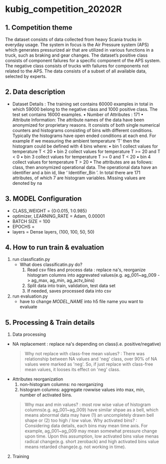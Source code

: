 # kubig_competition_20202R

## 1. Competition theme
The dataset consists of data collected from heavy Scania trucks in everyday usage. The system in focus is the Air Pressure system (APS) which generates pressurized air that are utilized in various functions in a truck, such as braking and gear changes. The dataset’s positive class consists of component failures for a specific component of the APS system. The negative class consists of trucks with failures for components not related to the APS. The data consists of a subset of all available data, selected by experts.

## 2. Data description
  - Dataset Details : The training set contains 60000 examples in total in which 59000 belong to the negative class and 1000 positive class. The test set contains 16000 examples. 
    • Number of Attributes : 171
    • Attribute Information: The attribute names of the data have been anonymized for proprietary reasons. It consists of both single numerical counters and histograms consisting of bins with different conditions. Typically the histograms have open ended conditions at each end. 
      For example if we measuring the ambient temperature ‘T’ then the histogram could be defined with 4 bins where: 
      • bin 1 collect values for temperature T < 20 
      • bin 2 collect values for temperature T >= 20 and T < 0 
      • bin 3 collect values for temperature T >= 0 and T < 20 
      • bin 4 collect values for temperature T > 20 
    • The attributes are as follows: class, then anonymized operational data. The operational data have an identifier and a bin id, like ‘ Identifier_Bin ’. In total there are 171 attributes, of which 7 are histogram variables. Missing values are denoted by na

## 3. MODEL Configuration
- CLASS_WEIGHT = {0:0.015, 1:0.985}
- optimizer, LEARNING_RATE = Adam, 0.00001
- BATCH SIZE = 100
- EPOCHS = 
- layers = Dense layers, (100, 100, 50, 50)

## 4. How to run train & evaluation
1. run classficatin.py
   - What does classificatin.py do?
      1) Read csv files and process data : replace na's, reorganize histogram columns into aggrevated values(e.g. ag_001~ag_009 -> ag_max, ag_min, ag_actv_bins)
      2) Split data into train, validation, test data set
      3) If needed, saves processed data into csv
2. run evaluation.py
   - have to change *MODEL_NAME* into h5 file name you want to evaluate

## 5. Processing & Train details
1. Data processing
  - NA replacement : replace na's depending on class(i.e. positive/negative)
    > Why not replace with class-free mean values?
    > : There was relationship between NA values and 'neg' class, over 90% of NA values were marked as 'neg'. So, if just replace with class-free mean values, it looses its effect on 'neg' class.
  - Attributes reorganization
    1) non-histogram columns: no reorganizing
    2) histogram columns: aggregate rowwise values into max, min, number of activated bins.
    > Why max and min values?
    > : most row wise value of histogram columns(e.g. ag_001~ag_009) have similar shpae as a bell, which means abnormal data may have (1) an uncompletely drawn bell shape or (2) too high / low value.
    > Why activated bins?
    > : Considering data details, each bins may mean time axis. For example, ag_001~ag_009 may mean somewhat pressure change upon time. Upon this assumption, low activated bins value menas radical change(e.g. short zeroback) and high activated bins value means retarded change(e.g. not working in time).
2. Training
